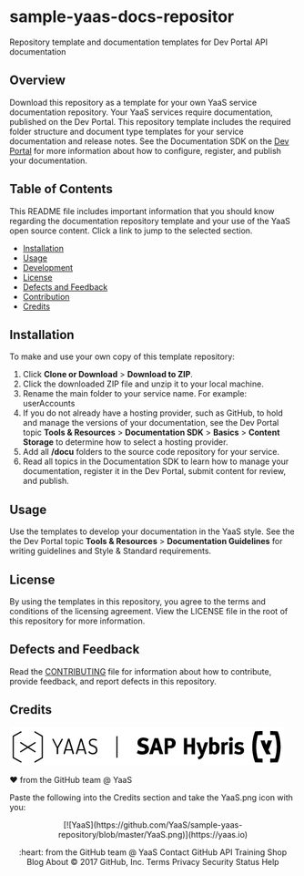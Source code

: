# sample-yaas-docs-repositor

Repository template and documentation templates for Dev Portal API documentation

## Overview
Download this repository as a template for your own YaaS service documentation repository. Your YaaS services require documentation, published on the Dev Portal. This repository template includes the required folder structure and document type templates for your service documentation and release notes. See the Documentation SDK on the [Dev Portal](https://devportal.yaas.io/tools/) for more information about how to configure, register, and publish your documentation.

## Table of Contents
This README file includes important information that you should know regarding the documentation repository template and your use of the YaaS open source content. Click a link to jump to the selected section. 

* [Installation](#installation)
* [Usage](#usage)
* [Development](#development)
* [License](#license)
* [Defects and Feedback](#defects-and-feedback)
* [Contribution](#contribution)
* [Credits](#credits)

## Installation
To make and use your own copy of this template repository: 
1. Click **Clone or Download** > **Download to ZIP**. 
2. Click the downloaded ZIP file and unzip it to your local machine. 
3. Rename the main folder to your service name. For example: userAccounts
4. If you do not already have a hosting provider, such as GitHub, to hold and manage the versions of your documentation, see the Dev Portal topic **Tools & Resources** > **Documentation SDK** > **Basics** > **Content Storage** to determine how to select a hosting provider.
5. Add all **/docu** folders to the source code repository for your service. 
6. Read all topics in the Documentation SDK to learn how to manage your documentation, register it in the Dev Portal, submit content for review, and publish.

## Usage 
Use the templates to develop your documentation in the YaaS style. See the the Dev Portal topic **Tools & Resources** > **Documentation Guidelines** for writing guidelines and Style & Standard requirements. 

## License
By using the templates in this repository, you agree to the terms and conditions of the licensing agreement. View the LICENSE file in the root of this repository for more information.  

## Defects and Feedback

Read the [CONTRIBUTING](CONTRIBUTING.md) file for information about how to contribute, provide feedback, and report defects in this repository. 

## Credits

[![YaaS](/docu/files/img/YaaS.png)](https://yaas.io)

❤️ from the GitHub team @ YaaS

Paste the following into the Credits section and take the YaaS.png icon with you:

<p align="center">
[![YaaS](https://github.com/YaaS/sample-yaas-repository/blob/master/YaaS.png)](https://yaas.io)
<p align="center">
:heart: from the GitHub team @ YaaS
Contact GitHub API Training Shop Blog About
© 2017 GitHub, Inc. Terms Privacy Security Status Help
